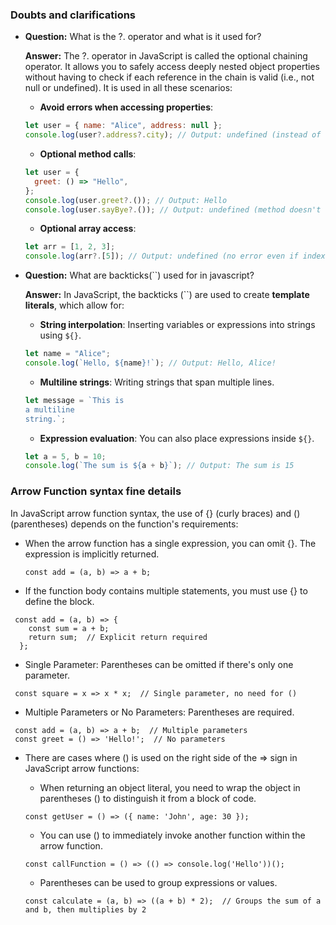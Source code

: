 ### Doubts and clarifications

 - **Question:** What is the ?. operator and what is it used for?

    **Answer:** The ?. operator in JavaScript is called the optional chaining operator. It allows you to safely access deeply nested object properties without having to check if each reference in the chain is valid (i.e., not null or undefined). It is used in all these scenarios:
    - **Avoid errors when accessing properties**:
    ```javascript
    let user = { name: "Alice", address: null };
    console.log(user?.address?.city); // Output: undefined (instead of throwing an error)
    ```
    - **Optional method calls**:
    ```javascript
    let user = {
      greet: () => "Hello",
    };
    console.log(user.greet?.()); // Output: Hello
    console.log(user.sayBye?.()); // Output: undefined (method doesn't exist)
    ```

    - **Optional array access**:
    ```javascript
    let arr = [1, 2, 3];
    console.log(arr?.[5]); // Output: undefined (no error even if index is out of bounds)
    ```

 - **Question:** What are backticks(``) used for in javascript?

    **Answer:** In JavaScript, the backticks (``) are used to create **template literals**, which allow for:
    - **String interpolation**: Inserting variables or expressions into strings using `${}`.
   ```javascript
   let name = "Alice";
   console.log(`Hello, ${name}!`); // Output: Hello, Alice!
   ```
    - **Multiline strings**: Writing strings that span multiple lines.
   ```javascript
   let message = `This is
   a multiline
   string.`;
   ```
    - **Expression evaluation**: You can also place expressions inside `${}`.
   ```javascript
   let a = 5, b = 10;
   console.log(`The sum is ${a + b}`); // Output: The sum is 15
   ```

### Arrow Function syntax fine details

In JavaScript arrow function syntax, the use of {} (curly braces) and () (parentheses) depends on the function's requirements:

 - When the arrow function has a single expression, you can omit {}. The expression is implicitly returned.

    ```const add = (a, b) => a + b;```

 - If the function body contains multiple statements, you must use {} to define the block.
```
 const add = (a, b) => {
    const sum = a + b;
    return sum;  // Explicit return required
  };
```

 - Single Parameter: Parentheses can be omitted if there's only one parameter.
```
 const square = x => x * x;  // Single parameter, no need for ()
```
 - Multiple Parameters or No Parameters: Parentheses are required.
```
 const add = (a, b) => a + b;  // Multiple parameters
 const greet = () => 'Hello!';  // No parameters
```
 - There are cases where () is used on the right side of the => sign in JavaScript arrow functions:
    - When returning an object literal, you need to wrap the object in parentheses () to distinguish it from a block of code.

    ```const getUser = () => ({ name: 'John', age: 30 });```
    - You can use () to immediately invoke another function within the arrow function.

    ```const callFunction = () => (() => console.log('Hello'))();```
    - Parentheses can be used to group expressions or values.
    
    ```const calculate = (a, b) => ((a + b) * 2);  // Groups the sum of a and b, then multiplies by 2```

